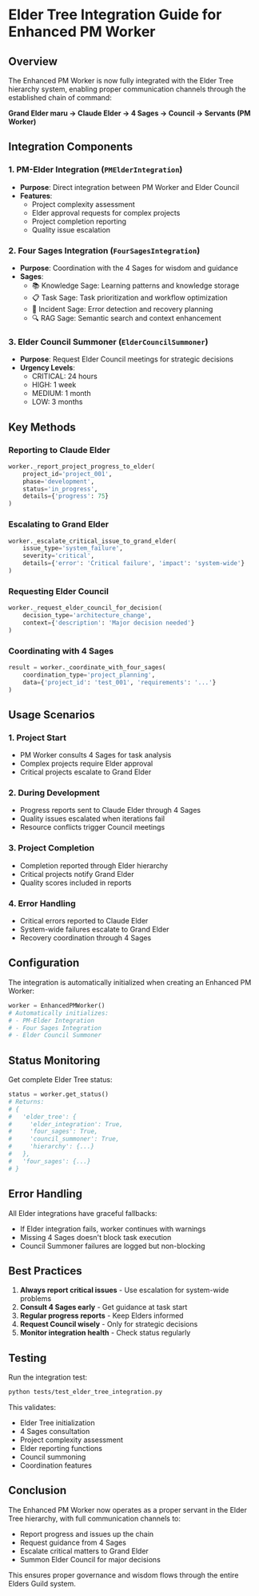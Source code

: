 # Elder Tree Integration Guide for Enhanced PM Worker

## Overview

The Enhanced PM Worker is now fully integrated with the Elder Tree hierarchy system, enabling proper communication channels through the established chain of command:

**Grand Elder maru → Claude Elder → 4 Sages → Council → Servants (PM Worker)**

## Integration Components

### 1. PM-Elder Integration (`PMElderIntegration`)
- **Purpose**: Direct integration between PM Worker and Elder Council
- **Features**:
  - Project complexity assessment
  - Elder approval requests for complex projects
  - Project completion reporting
  - Quality issue escalation

### 2. Four Sages Integration (`FourSagesIntegration`)
- **Purpose**: Coordination with the 4 Sages for wisdom and guidance
- **Sages**:
  - 📚 Knowledge Sage: Learning patterns and knowledge storage
  - 📋 Task Sage: Task prioritization and workflow optimization
  - 🚨 Incident Sage: Error detection and recovery planning
  - 🔍 RAG Sage: Semantic search and context enhancement

### 3. Elder Council Summoner (`ElderCouncilSummoner`)
- **Purpose**: Request Elder Council meetings for strategic decisions
- **Urgency Levels**:
  - CRITICAL: 24 hours
  - HIGH: 1 week
  - MEDIUM: 1 month
  - LOW: 3 months

## Key Methods

### Reporting to Claude Elder
```python
worker._report_project_progress_to_elder(
    project_id='project_001',
    phase='development',
    status='in_progress',
    details={'progress': 75}
)
```

### Escalating to Grand Elder
```python
worker._escalate_critical_issue_to_grand_elder(
    issue_type='system_failure',
    severity='critical',
    details={'error': 'Critical failure', 'impact': 'system-wide'}
)
```

### Requesting Elder Council
```python
worker._request_elder_council_for_decision(
    decision_type='architecture_change',
    context={'description': 'Major decision needed'}
)
```

### Coordinating with 4 Sages
```python
result = worker._coordinate_with_four_sages(
    coordination_type='project_planning',
    data={'project_id': 'test_001', 'requirements': '...'}
)
```

## Usage Scenarios

### 1. Project Start
- PM Worker consults 4 Sages for task analysis
- Complex projects require Elder approval
- Critical projects escalate to Grand Elder

### 2. During Development
- Progress reports sent to Claude Elder through 4 Sages
- Quality issues escalated when iterations fail
- Resource conflicts trigger Council meetings

### 3. Project Completion
- Completion reported through Elder hierarchy
- Critical projects notify Grand Elder
- Quality scores included in reports

### 4. Error Handling
- Critical errors reported to Claude Elder
- System-wide failures escalate to Grand Elder
- Recovery coordination through 4 Sages

## Configuration

The integration is automatically initialized when creating an Enhanced PM Worker:

```python
worker = EnhancedPMWorker()
# Automatically initializes:
# - PM-Elder Integration
# - Four Sages Integration
# - Elder Council Summoner
```

## Status Monitoring

Get complete Elder Tree status:

```python
status = worker.get_status()
# Returns:
# {
#   'elder_tree': {
#     'elder_integration': True,
#     'four_sages': True,
#     'council_summoner': True,
#     'hierarchy': {...}
#   },
#   'four_sages': {...}
# }
```

## Error Handling

All Elder integrations have graceful fallbacks:
- If Elder integration fails, worker continues with warnings
- Missing 4 Sages doesn't block task execution
- Council Summoner failures are logged but non-blocking

## Best Practices

1. **Always report critical issues** - Use escalation for system-wide problems
2. **Consult 4 Sages early** - Get guidance at task start
3. **Regular progress reports** - Keep Elders informed
4. **Request Council wisely** - Only for strategic decisions
5. **Monitor integration health** - Check status regularly

## Testing

Run the integration test:
```bash
python tests/test_elder_tree_integration.py
```

This validates:
- Elder Tree initialization
- 4 Sages consultation
- Project complexity assessment
- Elder reporting functions
- Council summoning
- Coordination features

## Conclusion

The Enhanced PM Worker now operates as a proper servant in the Elder Tree hierarchy, with full communication channels to:
- Report progress and issues up the chain
- Request guidance from 4 Sages
- Escalate critical matters to Grand Elder
- Summon Elder Council for major decisions

This ensures proper governance and wisdom flows through the entire Elders Guild system.
